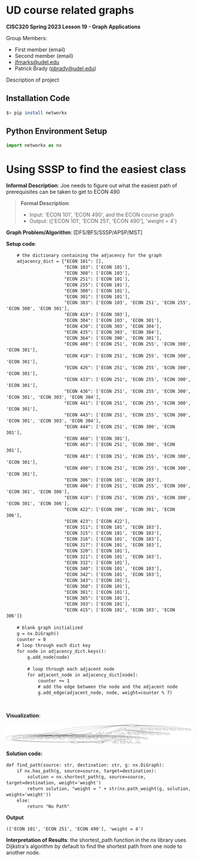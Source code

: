 # UD course related graphs

**CISC320 Spring 2023 Lesson 19 - Graph Applications**

Group Members:
* First member (email)
* Second member (email)
* jfmarks@udel.edu
* Patrick Brady (pbrady@udel.edu)

Description of project

## Installation Code

```sh
$> pip install networkx
```

## Python Environment Setup

```python
import networkx as nx
```

# Using SSSP to find the easiest class

**Informal Description**:
Joe needs to figure out what the easiest path of prerequisites can be taken to get to ECON 490

> **Formal Description**:
>  * Input: 'ECON 101', 'ECON 490', and the ECON course graph
>  * Output: (['ECON 101', 'ECON 251', 'ECON 490'], 'weight = 4')

**Graph Problem/Algorithm**: [DFS/BFS/SSSP/APSP/MST]


**Setup code**:

```
    # the dictionary containing the adjacency for the graph
    adjacency_dict = {"ECON 101": [],
                      "ECON 103": ['ECON 101'],
                      "ECON 308": ['ECON 103'],
                      "ECON 251": ['ECON 101'],
                      "ECON 255": ['ECON 101'],
                      "ECON 300": ['ECON 101'],
                      "ECON 301": ['ECON 101'],
                      "ECON 303": ['ECON 103', 'ECON 251', 'ECON 255', 'ECON 300', 'ECON 301'],
                      "ECON 419": ['ECON 303'],
                      "ECON 304": ['ECON 103', 'ECON 301'],
                      "ECON 430": ['ECON 303', 'ECON 304'],
                      "ECON 435": ['ECON 303', 'ECON 304'],
                      "ECON 364": ['ECON 300', 'ECON 301'],
                      "ECON 408": ['ECON 251', 'ECON 255', 'ECON 300', 'ECON 301'],
                      "ECON 418": ['ECON 251', 'ECON 255', 'ECON 300', 'ECON 301'],
                      "ECON 426": ['ECON 251', 'ECON 255', 'ECON 300', 'ECON 301'],
                      "ECON 433": ['ECON 251', 'ECON 255', 'ECON 300', 'ECON 301'],
                      "ECON 436": ['ECON 251', 'ECON 255', 'ECON 300', 'ECON 301', 'ECON 303', 'ECON 304'],
                      "ECON 441": ['ECON 251', 'ECON 255', 'ECON 300', 'ECON 301'],
                      "ECON 443": ['ECON 251', 'ECON 255', 'ECON 300', 'ECON 301', 'ECON 303', 'ECON 304'],
                      "ECON 444": ['ECON 251', 'ECON 300', 'ECON 301'],
                      "ECON 460": ['ECON 301'],
                      "ECON 463": ['ECON 251', 'ECON 300', 'ECON 301'],
                      "ECON 483": ['ECON 251', 'ECON 255', 'ECON 300', 'ECON 301'],
                      "ECON 490": ['ECON 251', 'ECON 255', 'ECON 300', 'ECON 301'],
                      "ECON 306": ['ECON 101', 'ECON 103'],
                      "ECON 406": ['ECON 251', 'ECON 255', 'ECON 300', 'ECON 301', 'ECON 306'],
                      "ECON 410": ['ECON 251', 'ECON 255', 'ECON 300', 'ECON 301', 'ECON 306'],
                      "ECON 422": ['ECON 300', 'ECON 301', 'ECON 306'],
                      "ECON 423": ['ECON 422'],
                      "ECON 311": ['ECON 101', 'ECON 103'],
                      "ECON 315": ['ECON 101', 'ECON 103'],
                      "ECON 316": ['ECON 101', 'ECON 103'],
                      "ECON 317": ['ECON 101', 'ECON 103'],
                      "ECON 320": ['ECON 101'],
                      "ECON 321": ['ECON 101', 'ECON 103'],
                      "ECON 332": ['ECON 101'],
                      "ECON 340": ['ECON 101', 'ECON 103'],
                      "ECON 342": ['ECON 101', 'ECON 103'],
                      "ECON 343": ['ECON 101'],
                      "ECON 360": ['ECON 101'],
                      "ECON 381": ['ECON 101'],
                      "ECON 385": ['ECON 101'],
                      "ECON 393": ['ECON 101'],
                      "ECON 415": ['ECON 101', 'ECON 103', 'ECON 306']}

    # blank graph initialized
    g = nx.DiGraph()
    counter = 0
    # loop through each dict key
    for node in adjacency_dict.keys():
        g.add_node(node)

        # loop through each adjacent node
        for adjacent_node in adjacency_dict[node]:
            counter += 1
            # add the edge between the node and the adjacent node
            g.add_edge(adjacent_node, node, weight=counter % 7)



```

**Visualization**:

![Image goes here](ECON_graph.png) 

**Solution code:**

```# the source and destination must be formatted as 'ECON ###' with an existing course #
def find_path(source: str, destination: str, g: nx.DiGraph):
    if nx.has_path(g, source=source, target=destination):
        solution = nx.shortest_path(g, source=source, target=destination, weight='weight')
        return solution, "weight = " + str(nx.path_weight(g, solution, weight='weight'))
    else:
        return "No Path"
```

**Output**

```
(['ECON 101', 'ECON 251', 'ECON 490'], 'weight = 4')
```

**Interpretation of Results**:
	the shortest_path function in the nx library uses Dijkstra's algorithm by default to find the shortest path from one node to another node.

